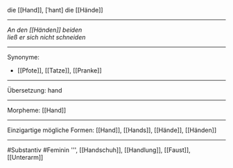 die [[Hand]], [ˈhant]
die [[Hände]]


---
*An den [[Händen]] beiden*  
*ließ er sich nicht schneiden*  

---
Synonyme:
- [[Pfote]], [[Tatze]], [[Pranke]]

---
Übersetzung: hand

---
Morpheme:
[[Hand]]

---
Einzigartige mögliche Formen: [[Hand]], [[Hands]], [[Hände]], [[Händen]]

---
#Substantiv #Feminin
''', [[Handschuh]], [[Handlung]], [[Faust]], [[Unterarm]]
